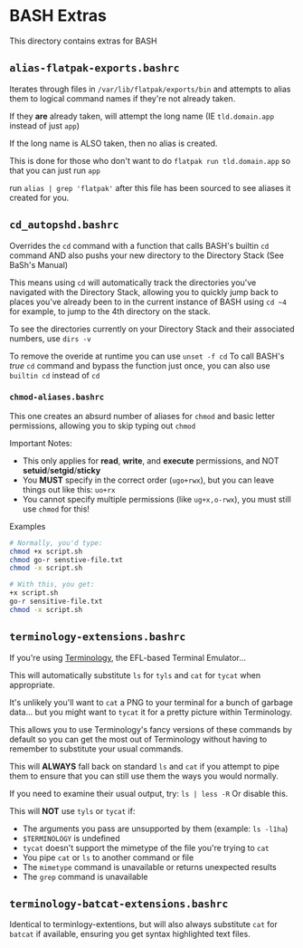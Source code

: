 # BASH Extras
This directory contains extras for BASH

## `alias-flatpak-exports.bashrc`
Iterates through files in `/var/lib/flatpak/exports/bin` and attempts to alias them to logical command names if they're not already taken.

If they **are** already taken, will attempt the long name (IE `tld.domain.app` instead of just `app`)

If the long name is ALSO taken, then no alias is created.

This is done for those who don't want to do `flatpak run tld.domain.app` so that you can just run `app`

run `alias | grep 'flatpak'` after this file has been sourced to see aliases it created for you.

## `cd_autopshd.bashrc`
Overrides the `cd` command with a function that calls BASH's builtin `cd` command AND also pushs your new directory to the Directory Stack (See BaSh's Manual)

This means using `cd` will automatically track the directories you've navigated with the Directory Stack, allowing you to quickly jump back to places
you've already been to in the current instance of BASH using `cd ~4` for example, to jump to the 4th directory on the stack.

To see the directories currently on your Directory Stack and their associated numbers, use `dirs -v`

To remove the overide at runtime you can use `unset -f cd`
To call BASH's *true* `cd` command and bypass the function just once, you can also use `builtin cd` instead of `cd`

### `chmod-aliases.bashrc`
This one creates an absurd number of aliases for `chmod` and basic letter permissions, allowing you to skip typing out `chmod`

Important Notes:
* This only applies for **read**, **write**, and **execute** permissions, and NOT **setuid**/**setgid**/**sticky**
* You **MUST** specify in the correct order (`ugo+rwx`), but you can leave things out like this: `uo+rx`
* You cannot specify multiple permissions (like `ug+x,o-rwx`), you must still use `chmod` for this!

Examples
```bash
# Normally, you'd type:
chmod +x script.sh
chmod go-r senstive-file.txt
chmod -x script.sh

# With this, you get:
+x script.sh
go-r sensitive-file.txt
chmod -x script.sh

```

## `terminology-extensions.bashrc`
If you're using [Terminology](https://github.com/borisfaure/terminology), the EFL-based Terminal Emulator...

This will automatically substitute `ls` for `tyls` and `cat` for `tycat` when appropriate.

It's unlikely you'll want to `cat` a PNG to your terminal for a bunch of garbage data...
but you might want to `tycat` it for a pretty picture within Terminology.

This allows you to use Terminology's fancy versions of these commands by default so you can
get the most out of Terminology without having to remember to substitute your usual commands.

This will **ALWAYS** fall back on standard `ls` and `cat` if you attempt to pipe them to ensure
that you can still use them the ways you would normally.

If you need to examine their usual output, try: `ls | less -R`
Or disable this.

This will **NOT** use `tyls` or `tycat` if:
* The arguments you pass are unsupported by them (example: `ls -l1ha`)
* `$TERMINOLOGY` is undefined
* `tycat` doesn't support the mimetype of the file you're trying to `cat`
* You pipe `cat` or `ls` to another command or file
* The `mimetype` command is unavailable or returns unexpected results
* The `grep` command is unavailable

## `terminology-batcat-extensions.bashrc`

Identical to terminlogy-extentions, but will also always substitute `cat` for `batcat` if available, ensuring you get syntax highlighted text files.
